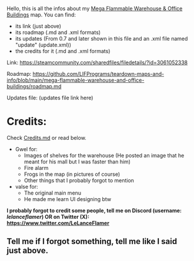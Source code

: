 Hello, this is all the infos about my [Mega Flammable Warehouse & Office Buildings](https://steamcommunity.com/sharedfiles/filedetails/?id=3061052338) map.
You can find:
- its link (just above)
- its roadmap (.md and .xml formats)
- its updates (From 0.7 and later shown in this file and an .xml file named "update" (update.xml))
- the credits for it (.md and .xml formats)

Link: https://steamcommunity.com/sharedfiles/filedetails/?id=3061052338

Roadmap: https://github.com/LlFPrograms/teardown-maps-and-info/blob/main/mega-flammable-warehouse-and-office-buildings/roadmap.md

Updates file: (updates file link here)

# Credits:
Check [Credits.md](link) or read below.
- Gwel for:
  - Images of shelves for the warehouse (He posted an image that he meant for his mall but I was faster than him)
  - Fire alarm
  - Frogs in the map (in pictures of course)
  - Other things that I probably forgot to mention
- valse for:
  - The original main menu
  - He made me learn UI designing btw

**I probably forgot to credit some people, tell me on Discord (username: *lelanceflamer*) OR on Twitter (X): https://www.twitter.com/LeLanceFlamer**

## Tell me if I forgot something, tell me like I said just above.
